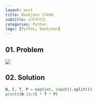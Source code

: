 ```yaml
---
layout: post
title: Baekjoon 17496
subtitle: 스타후르츠
categories: Python
tags: [Python, Baekjoon]
---
```


## 01. Problem

<img src="https://github.com/WoojinJeonkr/WoojinJeonkr.github.io/blob/main/assets/images/post_image/baekjoon_17496.png?raw=true">

## 02. Solution

```Python
N, C, T, P = map(int, input().split())
print((N-1)//C * T * P)
```
